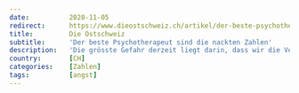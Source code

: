```yaml
---
date:          2020-11-05
redirect:      https://www.dieostschweiz.ch/artikel/der-beste-psychotherapeut-sind-die-nackten-zahlen-ogOBYaW
title:         Die Ostschweiz
subtitle:      'Der beste Psychotherapeut sind die nackten Zahlen'
description:   'Die grösste Gefahr derzeit liegt darin, dass wir die Verhältnismässigkeit völlig verlieren. Verwirrt durch tägliche Alarmzahlen sehen wir das grosse Ganze nicht mehr. Dabei dienen die Zahlen, die vorliegen, der Beruhigung.'
country:       [CH]
categories:    [Zahlen]
tags:          [angst]
---
```

